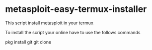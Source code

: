 # metasploit-easy-termux-installer
This script install metasploit in your termux

To install the script your online have to use the follows commands

pkg install git
git clone
